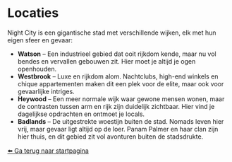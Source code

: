# Locaties 

Night City is een gigantische stad met verschillende wijken, elk met hun eigen sfeer en gevaar: 

- **Watson** – Een industrieel gebied dat ooit rijkdom kende, maar nu vol bendes en vervallen gebouwen zit. Hier moet je altijd je ogen openhouden. 
- **Westbrook** – Luxe en rijkdom alom. Nachtclubs, high-end winkels en chique appartementen maken dit een plek voor de elite, maar ook voor gevaarlijke intriges. 
- **Heywood** – Een meer normale wijk waar gewone mensen wonen, maar de contrasten tussen arm en rijk zijn duidelijk zichtbaar. Hier vind je dagelijkse opdrachten en ontmoet je locals. 
- **Badlands** – De uitgestrekte woestijn buiten de stad. Nomads leven hier vrij, maar gevaar ligt altijd op de loer. Panam Palmer en haar clan zijn hier thuis, en dit gebied zit vol avonturen buiten de stadsdrukte.

[⬅️ Ga terug naar startpagina](index.md)